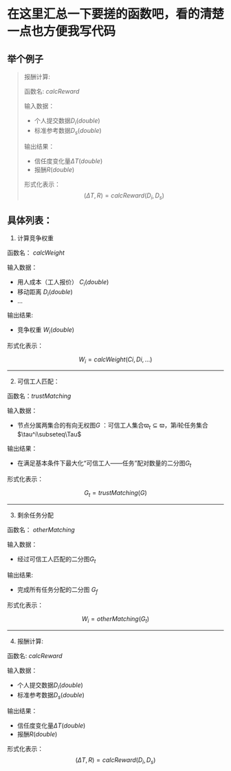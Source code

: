 # 在这里汇总一下要搓的函数吧，看的清楚一点也方便我写代码

## 举个例子
> 报酬计算:
>
> 函数名: $calcReward$
>
> 输入数据：
>
> * 个人提交数据$D_i(double)$
> * 标准参考数据$D_s(double)$
>
> 输出结果：
>
> * 信任度变化量$\Delta T(double)$
> * 报酬$R(double)$
>
> 形式化表示：
> $$
  (\Delta T,R) = calcReward(D_i,D_s)
> $$

## 具体列表：

1. 计算竞争权重

函数名： $calcWeight$

输入数据：

* 用人成本（工人报价） $C_i(double)$
* 移动距离 $D_i(double)$
* ...

输出结果:

* 竞争权重 $W_i(double)$

形式化表示：

$$
W_i = calcWeight(Ci,Di,...)
$$

---

2. 可信工人匹配：

函数名：$trustMatching$

输入数据：

* 节点分属两集合的有向无权图$G$ ：可信工人集合$\varpi_t\subseteq\varpi$，第$i$轮任务集合$\tau^i\subseteq\Tau$

输出结果：

*  在满足基本条件下最大化“可信工人——任务”配对数量的二分图$G_t$

形式化表示：

$$
G_t = trustMatching(G)
$$

---

3. 剩余任务分配

函数名： $otherMatching$

输入数据：

* 经过可信工人匹配的二分图$G_t$

输出结果:

* 完成所有任务分配的二分图 $G_f$

形式化表示：

$$
W_i = otherMatching(G_t)
$$

---

4. 报酬计算:

函数名: $calcReward$

输入数据：

* 个人提交数据$D_i(double)$
* 标准参考数据$D_s(double)$

输出结果：

* 信任度变化量$\Delta T(double)$
* 报酬$R(double)$

形式化表示：
$$
(\Delta T,R) = calcReward(D_i,D_s)
$$


